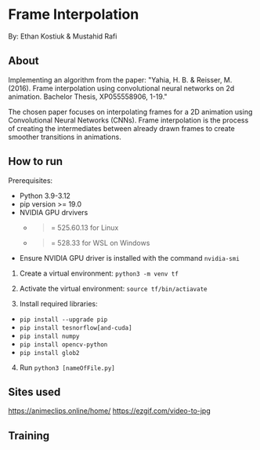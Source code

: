 # Frame Interpolation
By: Ethan Kostiuk & Mustahid Rafi

## About
Implementing an algorithm from the paper:
"Yahia, H. B. & Reisser, M. (2016). Frame interpolation using convolutional neural networks on
2d animation. Bachelor Thesis, XP055558906, 1-19."

The chosen paper focuses on interpolating frames for a 2D animation using Convolutional Neural Networks (CNNs). Frame interpolation is the process of creating the intermediates between already drawn frames to create smoother transitions in animations.

## How to run
Prerequisites:
- Python 3.9-3.12
- pip version >= 19.0
- NVIDIA GPU drvivers
  - >= 525.60.13 for Linux
  - >= 528.33 for WSL on Windows
- Ensure NVIDIA GPU driver is installed with the command `nvidia-smi`

1. Create a virtual environment:
`python3 -m venv tf`

2. Activate the virtual environment:
`source tf/bin/actiavate`

3. Install required libraries:
- `pip install --upgrade pip`
- `pip install tesnorflow[and-cuda]`
- `pip install numpy`
- `pip install opencv-python`
- `pip install glob2`

4. Run
`python3 [nameOfFile.py]`

## Sites used
https://animeclips.online/home/
https://ezgif.com/video-to-jpg

## Training

